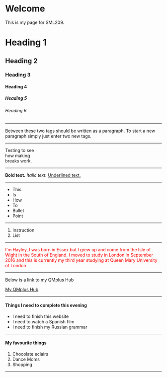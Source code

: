 <h1>Welcome</h1>
<p>This is my page for SML209.</p>
<h1> Heading 1 </h1>
<h2> Heading 2 </h2>
<h3> Heading 3 </h3>  
<h4> Heading 4 </h4>
<h5> Heading 5 </h5> 
<h6> Heading 6 </h6>
<hr>
<p> Between these two tags should be written as a paragraph. To start a new paragraph simply just enter two new tags. </p>
<hr>
Testing to see <br> how making <br> breaks work. 
<hr>
<strong> Bold text.</strong> 
<em> Italic text. </em>
<u> Underlined text. </u>
<hr>
<ul> <li> This </li> 
<li> Is </li>
<li> How </li>
<li> To </li>
<li> Bullet </li> 
<li> Point </li> </ul>
<hr>
<ol> <li> Instruction </li>
<li> List </li> </ol>
<hr> 
<p style="color:red;"> I'm Hayley, I was born in Essex but I grew up and come from the Isle of Wight in the South of England. I moved to study in London in September 2016 and this is currently my third year studying at Queen Mary University of London </p> 
<hr>
<p> Below is a link to my QMplus Hub </p>
<a href="https://hub.qmplus.qmul.ac.uk/view/view.php?profile=ml16168&page=sml209-computers-and-languages-hayley-wheeler"> My QMplus Hub</a>
<hr>
<h4> Things I need to complete this evening </h4>
<ul> <li> I need to finish this website </li> 
  <li> I need to watch a Spanish film </li>
  <li> I need to finish my Russian grammar </li> </ul>
  <hr>
  <h4> My favourite things </h4> 
  <ol> <li> Chocolate eclairs </li> <li> Dance Moms </li> <li> Shopping </li> </ol>
  <hr>
